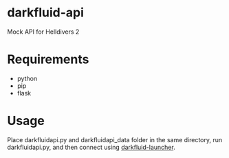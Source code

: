 # darkfluid-api
Mock API for Helldivers 2

# Requirements
- python
- pip
- flask

# Usage
Place darkfluidapi.py and darkfluidapi_data folder in the same directory, run darkfluidapi.py, and then connect using [darkfluid-launcher](https://github.com/leem919/darkfluid-launcher).
